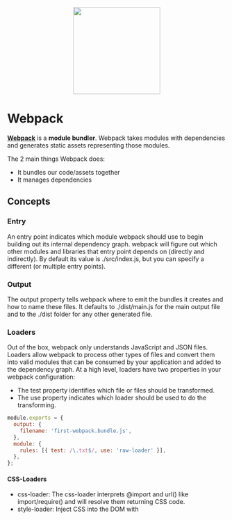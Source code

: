<div align="center">
  <a href="https://github.com/webpack/webpack">
    <img width="200" height="200" src="https://webpack.js.org/assets/icon-square-big.svg">
  </a>
</div>

# Webpack

**[Webpack](https://github.com/webpack/webpack)** is a **module bundler**.
Webpack takes modules with dependencies and generates static assets representing those modules.

The 2 main things Webpack does:
- It bundles our code/assets together
- It manages dependencies

## Concepts

### Entry
An entry point indicates which module webpack should use to begin building out its internal dependency graph. webpack will figure out which other modules and libraries that entry point depends on (directly and indirectly).
By default its value is ./src/index.js, but you can specify a different (or multiple entry points).

### Output
The output property tells webpack where to emit the bundles it creates and how to name these files. It defaults to ./dist/main.js for the main output file and to the ./dist folder for any other generated file.

### Loaders
Out of the box, webpack only understands JavaScript and JSON files. Loaders allow webpack to process other types of files and convert them into valid modules that can be consumed by your application and added to the dependency graph.
At a high level, loaders have two properties in your webpack configuration:
  * The test property identifies which file or files should be transformed.
  * The use property indicates which loader should be used to do the transforming.
```javascript
module.exports = {
  output: {
    filename: 'first-webpack.bundle.js',
  },
  module: {
    rules: [{ test: /\.txt$/, use: 'raw-loader' }],
  },
};
```

#### CSS-Loaders

- css-loader: The css-loader interprets @import and url() like import/require() and will resolve them returning CSS code.
- style-loader: Inject CSS into the DOM with <style> tag.
- sass-loader: Loads a Sass/SCSS file and compiles it to CSS.

#### HTML-Loader
- html-loader: Exports HTML as string. HTML is minimized when the compiler demands.
- Asset Modules: Asset Modules is a type of module that allows one to use asset files (fonts, icons, etc) without configuring additional loaders.
```javascript
...
output: {
  filename: "main.[contenthash].js",
  path: path.resolve(__dirname, "dist"),
  // Custom output filename for assets
  assetModuleFilename: "assets/[hash][ext][query]",
},
module: {
  rules: [
    {
      test: /\.png/,
      type: 'asset/resource'
    }
  ]
},
...
```

### Plugins
While loaders are used to transform certain types of modules, plugins can be leveraged to perform a wider range of tasks like bundle optimization, asset management and injection of environment variables.
In order to use a plugin, you need to require() it and add it to the plugins array. Most plugins are customizable through options. Since you can use a plugin multiple times in a configuration for different purposes, you need to create an instance of it by calling it with the new operator.
```javascript
const HtmlWebpackPlugin = require('html-webpack-plugin'); // installed via npm
const webpack = require('webpack'); // to access built-in plugins

module.exports = {
  module: {
    rules: [{ test: /\.txt$/, use: 'raw-loader' }],
  },
  // html-webpack-plugin generates an HTML file for your application by injecting automatically all your generated bundles.
tip
  plugins: [new HtmlWebpackPlugin({ template: './src/index.html' })],
};
```

#### HtmlWebpackPlugin
This is a webpack plugin that simplifies creation of HTML files to serve your webpack bundles. This is especially useful for webpack bundles that include a hash in the filename which changes every compilation. You can either let the plugin generate an HTML file for you, supply your own template using lodash templates or use your own loader.

#### CleanWebpackPlugin
This plugin will remove all files inside webpack's output.path directory, as well as all unused webpack assets after every successful rebuild.

### Mode
By setting the mode parameter to either development, production or none, you can enable webpack's built-in optimizations that correspond to each environment. The default value is production.

### Cache
So we're using webpack to bundle our modular application which yields a deployable /dist directory. Once the contents of /dist have been deployed to a server, clients (typically browsers) will hit that server to grab the site and its assets. The last step can be time consuming, which is why browsers use a technique called caching. This allows sites to load faster with less unnecessary network traffic. However, it can also cause headaches when you need new code to be picked up.

#### Output Filename
Webpack provides a method of templating the filenames using bracketed strings called substitutions. The [contenthash] substitution will add a unique hash based on the content of an asset. When the asset's content changes, [contenthash] will change as well.
```javascript
const path = require('path');
const HtmlWebpackPlugin = require('html-webpack-plugin');

module.exports = {
  entry: './src/index.js',
  plugins: [
    new HtmlWebpackPlugin({
      title: 'Caching',
    }),
  ],
  output: {
    filename: '[name].[contenthash].js',
    path: path.resolve(__dirname, 'dist'),
    clean: true,
  },
};
```

## Babel
Babel is a JavaScript compiler. Babel is a toolchain that is mainly used to convert ECMAScript 2015+ code into a backwards compatible version of JavaScript in current and older browsers or environments. Here are the main things Babel can do for you:

- Transform syntax
- Polyfill features that are missing in your target environment (through a third-party polyfill such as core-js).
- Source code transformations (codemods)

### Presets
The Babel foundation has created presets that contains common bundles of plugins. That means you only have to do the NPM installation and babel configuration once and then a bunch of plugins are automatically installed for you. A preset is a set of plugins used to support particular language features.

There are many different Babel presets, both official presets from Babel foundation and unofficial presets from other organizations such as [Airbnb](https://github.com/airbnb/babel-preset-airbnb).

#### Official Presets
We've assembled a few presets for common environments:

- [@babel/preset-env](preset-env.md) for compiling ES2015+ syntax
- [@babel/preset-typescript](preset-typescript.md) for [TypeScript](https://www.typescriptlang.org)
- [@babel/preset-react](preset-react.md) for [React](https://reactjs.org/)
- [@babel/preset-flow](preset-flow.md) for [Flow](https://flow.org/)

## Notes

### Add-Ons
- [awesome-webpack](https://github.com/webpack-contrib/awesome-webpack)
- [Guide webpack 5](https://www.valentinog.com/blog/webpack/)

### webpack-merge
webpack-merge provides a merge function that concatenates arrays and merges objects creating a new object. If functions are encountered, it will execute them, run the results through the algorithm, and then wrap the returned values within a function again.
```javascript
const { merge } = require('webpack-merge');

// Default API
const output = merge(object1, object2, object3, ...);

// Keys matching to the right take precedence:
const output = merge(
  { fruit: "apple", color: "red" },
  { fruit: "strawberries" }
);
console.log(output); // { color: "red", fruit: "strawberries"}
```

### [webpack-dev-server](https://webpack.js.org/guides/development/#using-webpack-dev-server)
The webpack-dev-server provides you with a simple web server and the ability to use live reloading.

### Separate App and Vendor Entries
We are telling webpack that we would like 2 separate entry points, our code and 3rd party libraries. With this you can import required libraries or files that aren't modified (e.g. Bootstrap, jQuery, images, etc) inside vendor.js and they will be bundled together into their own chunk. Content hash remains the same, which allows the browser to cache them separately thereby reducing load time.
```javascript
entry: {
  main: './src/index.js',
  vendor: './src/vendor.js',
},
```

### Extracting CSS into its own file
Right now everything is being loaded through JS, is a giant string in our main.js bundle which then is injected into the DOM. So this works, there's no problem with it as far as functionality, but in production it's nice to have a separate CSS file rather than waiting for javascript inject the styles and the main reason to do that is performance.

#### [mini-css-extract-plugin](https://webpack.js.org/plugins/mini-css-extract-plugin)
This plugin extracts CSS into separate files. It creates a CSS file per JS file which contains CSS. It supports On-Demand-Loading of CSS and SourceMaps.

#### [css-minimizer-plugin](https://webpack.js.org/plugins/css-minimizer-webpack-plugin)
This plugin uses [cssnano](https://cssnano.co) to optimize and minify your CSS.

